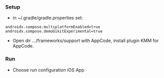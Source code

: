 ### Setup
 - in ~/.gradle/gradle.properties set: 
```
androidx.compose.multiplatformEnabled=true
androidx.compose.demoUikitExperimental=true
```
 - Open dir .../frameworks/support with AppCode, install plugin KMM for AppCode.

### Run
 - Choose run configuration iOS App
